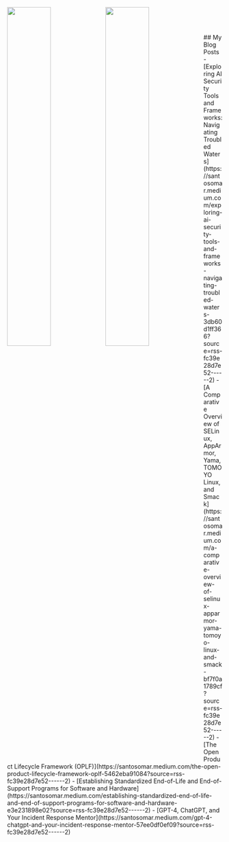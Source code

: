 <img align="left" width="45%" src="https://github-readme-stats.vercel.app/api?username=santosomar&show_icons=true&theme=dark" />
<img align="left" width="45%" src="https://github-readme-stats.vercel.app/api/top-langs/?username=santosomar&layout=donut" />


<br><br>
<p>
## My Blog Posts
<!-- BLOG-POST-LIST:START -->
- [Exploring AI Security Tools and Frameworks: Navigating Troubled Waters](https://santosomar.medium.com/exploring-ai-security-tools-and-frameworks-navigating-troubled-waters-3db60d1ff366?source=rss-fc39e28d7e52------2)
- [A Comparative Overview of SELinux, AppArmor, Yama, TOMOYO Linux, and Smack](https://santosomar.medium.com/a-comparative-overview-of-selinux-apparmor-yama-tomoyo-linux-and-smack-bf7f0a1789cf?source=rss-fc39e28d7e52------2)
- [The Open Product Lifecycle Framework &lpar;OPLF&rpar;](https://santosomar.medium.com/the-open-product-lifecycle-framework-oplf-5462eba91084?source=rss-fc39e28d7e52------2)
- [Establishing Standardized End-of-Life and End-of-Support Programs for  Software and Hardware](https://santosomar.medium.com/establishing-standardized-end-of-life-and-end-of-support-programs-for-software-and-hardware-e3e231898e02?source=rss-fc39e28d7e52------2)
- [GPT-4, ChatGPT, and Your Incident Response Mentor](https://santosomar.medium.com/gpt-4-chatgpt-and-your-incident-response-mentor-57ee0df0ef09?source=rss-fc39e28d7e52------2)
<!-- BLOG-POST-LIST:END -->

  </p>
